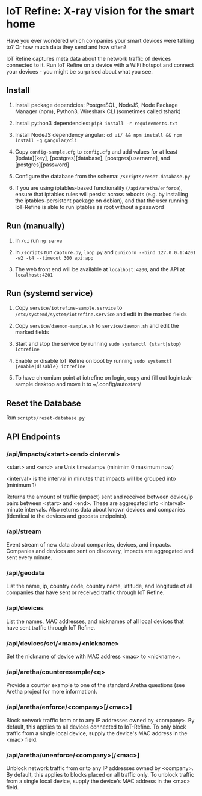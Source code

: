 # IoT Refine: X-ray vision for the smart home
Have you ever wondered which companies your smart devices were talking to? Or how much data they send and how often?

IoT Refine captures meta data about the network traffic of devices connected to it. Run IoT Refine on a device with a WiFi hotspot and connect your devices - you might be surprised about what you see.

## Install
1. Install package dependcies: PostgreSQL, NodeJS, Node Package Manager (npm), Python3, Wireshark CLI (sometimes called tshark)

2. Install python3 dependencies: `pip3 install -r requirements.txt`

3. Install NodeJS dependency angular: `cd ui/ && npm install && npm install -g @angular/cli`

4. Copy `config-sample.cfg` to `config.cfg` and add values for at least [ipdata][key], [postgres][database], [postgres[username], and [postgres][password]

5. Configure the database from the schema: `/scripts/reset-database.py`

6. If you are using iptables-based functionality (`/api/aretha/enforce`), ensure that iptables rules will persist across reboots (e.g. by installing the iptables-persistent package on debian), and that the user running IoT-Refine is able to run iptables as root without a password

## Run (manually)
1. In `/ui` run `ng serve`

2. In `/scripts` run `capture.py`, `loop.py` and `gunicorn --bind 127.0.0.1:4201 -w2 -t4 --timeout 300 api:app`

3. The web front end will be available at `localhost:4200`, and the API at `localhost:4201`

## Run (systemd service)

1. Copy `service/iotrefine-sample.service` to `/etc/systemd/system/iotrefine.service` and edit in the marked fields

2. Copy `service/daemon-sample.sh` to `service/daemon.sh` and edit the marked fields

2. Start and stop the service by running `sudo systemctl {start|stop} iotrefine`

3. Enable or disable IoT Refine on boot by running `sudo systemctl {enable|disable} iotrefine`

4. To have chromium point at iotrefine on login, copy and fill out logintask-sample.desktop and move it to ~/.config/autostart/

## Reset the Database
Run `scripts/reset-database.py`

## API Endpoints

### /api/impacts/\<start>\<end>\<interval>
\<start> and \<end> are Unix timestamps (minimim 0 maximum now)

\<interval> is the interval in minutes that impacts will be grouped into (minimum 1)

Returns the amount of traffic (impact) sent and received between device/ip pairs between \<start> and \<end>. These are aggregated into \<interval> minute intervals. Also returns data about known devices and companies (identical to the devices and geodata endpoints).

### /api/stream
Event stream of new data about companies, devices, and impacts. Companies and devices are sent on discovery, impacts are aggregated and sent every minute.

### /api/geodata
List the name, ip, country code, country name, latitude, and longitude of all companies that have sent or received traffic through IoT Refine.

### /api/devices
List the names, MAC addresses, and nicknames of all local devices that have sent traffic through IoT Refine.

### /api/devices/set/\<mac>/\<nickname>
Set the nickname of device with MAC address \<mac> to \<nickname>.

### /api/aretha/counterexample/\<q>
Provide a counter example to one of the standard Aretha questions (see Aretha project for more information).

### /api/aretha/enforce/\<company>[/\<mac>]
Block network traffic from or to any IP addresses owned by \<company>. By default, this applies to all devices connected to IoT-Refine. To only block traffic from a single local device, supply the device's MAC address in the \<mac> field.

### /api/aretha/unenforce/\<company>[/\<mac>]
Unblock network traffic from or to any IP addresses owned by \<company>. By default, this applies to blocks placed on all traffic only. To unblock traffic from a single local device, supply the device's MAC address in the \<mac> field.
